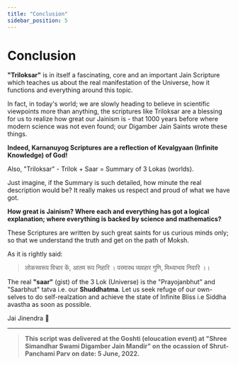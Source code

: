 ```yaml
---
title: "Conclusion"
sidebar_position: 5
---
```


# Conclusion

**"Triloksar"** is in itself a fascinating, core and an important Jain Scripture which teaches us about the real manifestation of the Universe, how it functions and everything around this topic.

In fact, in today's world; we are slowly heading to believe in scientific viewpoints more than anything, the scriptures like Triloksar are a blessing for us to realize how great our Jainism is - that 1000 years before where modern science was not even found; our Digamber Jain Saints wrote these things.

**Indeed, Karnanuyog Scriptures are a reflection of Kevalgyaan (Infinite Knowledge) of God!**

Also,
"Triloksar" - Trilok + Saar = Summary of 3 Lokas (worlds).

Just imagine, if the Summary is such detailed, how minute the real description would be? It really makes us respect and proud of what we have got.

**How great is Jainism? Where each and everything has got a logical explanation; where everything is backed by science and mathematics?**

These Scriptures are written by such great saints for us curious minds only; so that we understand the truth and get on the path of Moksh.

As it is rightly said:

> लोकस्वरूप विचार कें, आतम रूप निहारि । परमारथ व्यवहार गुणि, मिथ्याभाव निवारि ।।

The real **"saar"** (gist) of the 3 Lok (Universe) is the "Prayojanbhut" and "Saarbhut" tatva i.e. our **Shuddhatma**. Let us seek refuge of our own-selves to do self-realzation and achieve the state of Infinite Bliss i.e Siddha avastha as soon as possible.

Jai Jinendra 🙏

---

> **This script was delivered at the Goshti (eloucation event) at "Shree Simandhar Swami Digamber Jain Mandir" on the ocassion of Shrut-Panchami Parv on date: 5 June, 2022.**
